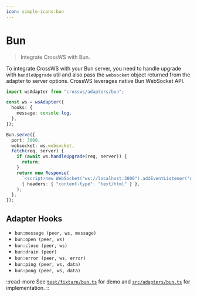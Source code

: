 ```yaml
---
icon: simple-icons:bun
---
```


# Bun

> Integrate CrossWS with Bun.

To integrate CrossWS with your Bun server, you need to handle upgrade with `handleUpgrade` util and also pass the `websocket` object returned from the adapter to server options. CrossWS leverages native Bun WebSocket API.

```ts
import wsAdapter from "crossws/adapters/bun";

const ws = wsAdapter({
  hooks: {
    message: console.log,
  },
});

Bun.serve({
  port: 3000,
  websocket: ws.websocket,
  fetch(req, server) {
    if (await ws.handleUpgrade(req, server)) {
      return;
    }
    return new Response(
      `<script>new WebSocket("ws://localhost:3000").addEventListener('open', (e) => e.target.send("Hello from client!"));</script>`,
      { headers: { "content-type": "text/html" } },
    );
  },
});
```

## Adapter Hooks

- `bun:message (peer, ws, message)`
- `bun:open (peer, ws)`
- `bun:close (peer, ws)`
- `bun:drain (peer)`
- `bun:error (peer, ws, error)`
- `bun:ping (peer, ws, data)`
- `bun:pong (peer, ws, data)`

::read-more
See [`test/fixture/bun.ts`](https://github.com/unjs/crossws/blob/main/test/fixture/bun.ts) for demo and [`src/adapters/bun.ts`](https://github.com/unjs/crossws/blob/main/src/adapters/bun.ts) for implementation.
::
